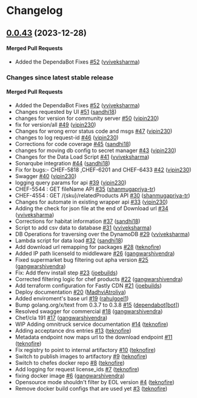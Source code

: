 # Changelog

<!-- latest_release 0.0.43 -->
## [0.0.43](https://github.com/chef/omnitruck-service/tree/0.0.43) (2023-12-28)

#### Merged Pull Requests
- Added the DependaBot Fixes [#52](https://github.com/chef/omnitruck-service/pull/52) ([vviveksharma](https://github.com/vviveksharma))
<!-- latest_release -->

<!-- release_rollup -->
### Changes since latest stable release

#### Merged Pull Requests
- Added the DependaBot Fixes [#52](https://github.com/chef/omnitruck-service/pull/52) ([vviveksharma](https://github.com/vviveksharma)) <!-- 0.0.43 -->
- Changes requested by UI [#51](https://github.com/chef/omnitruck-service/pull/51) ([sandhi18](https://github.com/sandhi18)) <!-- 0.0.42 -->
- changes for version for community server [#50](https://github.com/chef/omnitruck-service/pull/50) ([vipin230](https://github.com/vipin230)) <!-- 0.0.41 -->
- fix for version/all [#49](https://github.com/chef/omnitruck-service/pull/49) ([vipin230](https://github.com/vipin230)) <!-- 0.0.40 -->
- Changes for wrong error status code and msgs [#47](https://github.com/chef/omnitruck-service/pull/47) ([vipin230](https://github.com/vipin230)) <!-- 0.0.39 -->
- changes to log request-id [#46](https://github.com/chef/omnitruck-service/pull/46) ([vipin230](https://github.com/vipin230)) <!-- 0.0.38 -->
- Corrections for code coverage [#45](https://github.com/chef/omnitruck-service/pull/45) ([sandhi18](https://github.com/sandhi18)) <!-- 0.0.37 -->
- changes for moving db config to secret manager [#43](https://github.com/chef/omnitruck-service/pull/43) ([vipin230](https://github.com/vipin230)) <!-- 0.0.36 -->
- Changes for the Data Load Script [#41](https://github.com/chef/omnitruck-service/pull/41) ([vviveksharma](https://github.com/vviveksharma)) <!-- 0.0.35 -->
- Sonarqube integration [#44](https://github.com/chef/omnitruck-service/pull/44) ([sandhi18](https://github.com/sandhi18)) <!-- 0.0.34 -->
- Fix for bugs:- CHEF-5818 ,CHEF-6201 and CHEF-6433 [#42](https://github.com/chef/omnitruck-service/pull/42) ([vipin230](https://github.com/vipin230)) <!-- 0.0.33 -->
- Swagger [#40](https://github.com/chef/omnitruck-service/pull/40) ([vipin230](https://github.com/vipin230)) <!-- 0.0.32 -->
- logging query params for api [#39](https://github.com/chef/omnitruck-service/pull/39) ([vipin230](https://github.com/vipin230)) <!-- 0.0.31 -->
- CHEF-5544 : GET fileName API [#35](https://github.com/chef/omnitruck-service/pull/35) ([shanmugapriya-tr](https://github.com/shanmugapriya-tr)) <!-- 0.0.30 -->
- CHEF-4554 : GET /{sku}/relatedProducts API [#30](https://github.com/chef/omnitruck-service/pull/30) ([shanmugapriya-tr](https://github.com/shanmugapriya-tr)) <!-- 0.0.29 -->
- Changes for automate in existing wrapper api [#33](https://github.com/chef/omnitruck-service/pull/33) ([vipin230](https://github.com/vipin230)) <!-- 0.0.28 -->
- Adding the check for json file at the end of Download url [#34](https://github.com/chef/omnitruck-service/pull/34) ([vviveksharma](https://github.com/vviveksharma)) <!-- 0.0.27 -->
- Corrections for habitat information [#37](https://github.com/chef/omnitruck-service/pull/37) ([sandhi18](https://github.com/sandhi18)) <!-- 0.0.26 -->
- Script to add csv data to database [#31](https://github.com/chef/omnitruck-service/pull/31) ([vviveksharma](https://github.com/vviveksharma)) <!-- 0.0.25 -->
- DB Operations for traversing over the DynamoDB [#29](https://github.com/chef/omnitruck-service/pull/29) ([vviveksharma](https://github.com/vviveksharma)) <!-- 0.0.24 -->
- Lambda script for data load [#32](https://github.com/chef/omnitruck-service/pull/32) ([sandhi18](https://github.com/sandhi18)) <!-- 0.0.23 -->
- Add download url remapping for packages [#28](https://github.com/chef/omnitruck-service/pull/28) ([teknofire](https://github.com/teknofire)) <!-- 0.0.22 -->
- Added IP path licenseId to middleware [#26](https://github.com/chef/omnitruck-service/pull/26) ([gangwarshivendra](https://github.com/gangwarshivendra)) <!-- 0.0.21 -->
- Fixed supermarket bug filtering out apha version [#25](https://github.com/chef/omnitruck-service/pull/25) ([gangwarshivendra](https://github.com/gangwarshivendra)) <!-- 0.0.20 -->
- Fix: Add tfenv install step [#23](https://github.com/chef/omnitruck-service/pull/23) ([joebuilds](https://github.com/joebuilds)) <!-- 0.0.19 -->
- Corrected filtering logic for chef products [#22](https://github.com/chef/omnitruck-service/pull/22) ([gangwarshivendra](https://github.com/gangwarshivendra)) <!-- 0.0.18 -->
- Add terraform configuration for Fastly CDN [#21](https://github.com/chef/omnitruck-service/pull/21) ([joebuilds](https://github.com/joebuilds)) <!-- 0.0.17 -->
- Deploy documentation [#20](https://github.com/chef/omnitruck-service/pull/20) ([MadhviAtroliya](https://github.com/MadhviAtroliya)) <!-- 0.0.16 -->
- Added enviroment&#39;s base url [#19](https://github.com/chef/omnitruck-service/pull/19) ([rahulgoel1](https://github.com/rahulgoel1)) <!-- 0.0.15 -->
- Bump golang.org/x/text from 0.3.7 to 0.3.8 [#15](https://github.com/chef/omnitruck-service/pull/15) ([dependabot[bot]](https://github.com/dependabot[bot])) <!-- 0.0.14 -->
- Resolved swagger for commercial [#18](https://github.com/chef/omnitruck-service/pull/18) ([gangwarshivendra](https://github.com/gangwarshivendra)) <!-- 0.0.13 -->
- Chef/cla 191 [#17](https://github.com/chef/omnitruck-service/pull/17) ([gangwarshivendra](https://github.com/gangwarshivendra)) <!-- 0.0.12 -->
- WIP Adding omnitruck service documentation [#14](https://github.com/chef/omnitruck-service/pull/14) ([teknofire](https://github.com/teknofire)) <!-- 0.0.11 -->
- Adding acceptance dns entries [#13](https://github.com/chef/omnitruck-service/pull/13) ([teknofire](https://github.com/teknofire)) <!-- 0.0.10 -->
- Metadata endpoint now maps url to the download endpoint [#11](https://github.com/chef/omnitruck-service/pull/11) ([teknofire](https://github.com/teknofire)) <!-- 0.0.9 -->
- Fix registry to point to internal artifactory [#10](https://github.com/chef/omnitruck-service/pull/10) ([teknofire](https://github.com/teknofire)) <!-- 0.0.8 -->
- Switch to publish images to artifactory [#9](https://github.com/chef/omnitruck-service/pull/9) ([teknofire](https://github.com/teknofire)) <!-- 0.0.7 -->
- Switch to chefes docker repo [#8](https://github.com/chef/omnitruck-service/pull/8) ([teknofire](https://github.com/teknofire)) <!-- 0.0.6 -->
- Add logging for request license_ids [#7](https://github.com/chef/omnitruck-service/pull/7) ([teknofire](https://github.com/teknofire)) <!-- 0.0.5 -->
- fixing docker image [#6](https://github.com/chef/omnitruck-service/pull/6) ([gangwarshivendra](https://github.com/gangwarshivendra)) <!-- 0.0.4 -->
- Opensource mode shouldn&#39;t filter by EOL version [#4](https://github.com/chef/omnitruck-service/pull/4) ([teknofire](https://github.com/teknofire)) <!-- 0.0.3 -->
- Remove docker build configs that are used yet [#3](https://github.com/chef/omnitruck-service/pull/3) ([teknofire](https://github.com/teknofire)) <!-- 0.0.2 -->
<!-- release_rollup -->

<!-- latest_stable_release -->
<!-- latest_stable_release -->